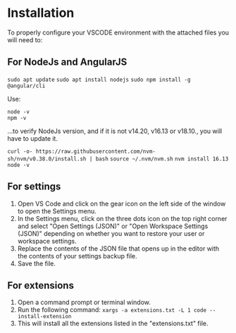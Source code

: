 # Installation
To properly configure your VSCODE  environment with the attached files you will need to:

## For NodeJs and AngularJS
`sudo apt update`
`sudo apt install nodejs`
`sudo npm install -g @angular/cli`

Use:
```
node -v
npm -v
```
...to verify NodeJs version, and if it is not v14.20, v16.13 or v18.10., you will have to update it.

`curl -o- https://raw.githubusercontent.com/nvm-sh/nvm/v0.38.0/install.sh | bash`
`source ~/.nvm/nvm.sh`
`nvm install 16.13`
`node -v`



## For settings
1. Open VS Code and click on the gear icon on the left side of the window to open the Settings menu.
2. In the Settings menu, click on the three dots icon on the top right corner and select "Open Settings (JSON)" or "Open Workspace Settings (JSON)" depending on whether you want to restore your user or workspace settings.
3. Replace the contents of the JSON file that opens up in the editor with the contents of your settings backup file.
4. Save the file.

## For extensions
1. Open a command prompt or terminal window.
2. Run the following command: `xargs -a extensions.txt -L 1 code --install-extension`
3. This will install all the extensions listed in the "extensions.txt" file.